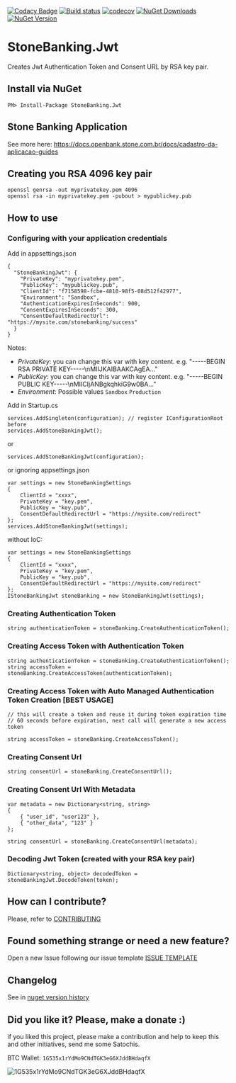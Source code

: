 [![Codacy Badge](https://api.codacy.com/project/badge/Grade/77613553ba4d4879b3ce95b3cc2f8584)](https://www.codacy.com/manual/ThiagoBarradas/stone-banking-jwt?utm_source=github.com&amp;utm_medium=referral&amp;utm_content=ThiagoBarradas/stone-banking-jwt&amp;utm_campaign=Badge_Grade)
[![Build status](https://ci.appveyor.com/api/projects/status/cbgwji5smu341aq1/branch/master?svg=true)](https://ci.appveyor.com/project/ThiagoBarradas/stone-banking-jwt/branch/master)
[![codecov](https://codecov.io/gh/ThiagoBarradas/stone-banking-jwt/branch/master/graph/badge.svg)](https://codecov.io/gh/ThiagoBarradas/stone-banking-jwt)
[![NuGet Downloads](https://img.shields.io/nuget/dt/StoneBanking.Jwt.svg)](https://www.nuget.org/packages/StoneBanking.Jwt/)
[![NuGet Version](https://img.shields.io/nuget/v/StoneBanking.Jwt.svg)](https://www.nuget.org/packages/StoneBanking.Jwt/)

# StoneBanking.Jwt

Creates Jwt Authentication Token and Consent URL by RSA key pair.

## Install via NuGet

```
PM> Install-Package StoneBanking.Jwt
```

## Stone Banking Application

See more here: https://docs.openbank.stone.com.br/docs/cadastro-da-aplicacao-guides

## Creating you RSA 4096 key pair

```
openssl genrsa -out myprivatekey.pem 4096
openssl rsa -in myprivatekey.pem -pubout > mypublickey.pub
```

## How to use

### Configuring with your application credentials

Add in appsettings.json

```
{
  "StoneBankingJwt": {
    "PrivateKey": "myprivatekey.pem",
    "PublicKey": "mypublickey.pub",  
    "ClientId": "f7158598-fcbe-4810-98f5-08d512f42977",
    "Environment": "Sandbox",
    "AuthenticationExpiresInSeconds": 900,
    "ConsentExpiresInSeconds": 300,
    "ConsentDefaultRedirectUrl": "https://mysite.com/stonebanking/success"
  }
}
```

Notes:
- *PrivateKey*: you can change this var with key content. e.g. "-----BEGIN RSA PRIVATE KEY-----\nMIIJKAIBAAKCAgEA..."
- *PublicKey*: you can change this var with key content. e.g. "-----BEGIN PUBLIC KEY-----\nMIICIjANBgkqhkiG9w0BA..."
- *Environment*: Possible values `Sandbox` `Production`

Add in Startup.cs

```
services.AddSingleton(configuration); // register IConfigurationRoot before
services.AddStoneBankingJwt();
```

or 

```
services.AddStoneBankingJwt(configuration);
```

or ignoring appsettings.json

```
var settings = new StoneBankingSettings
{
    ClientId = "xxxx",
    PrivateKey = "key.pem",
    PublicKey = "key.pub",
    ConsentDefaultRedirectUrl = "https://mysite.com/redirect"
};
services.AddStoneBankingJwt(settings);
```

without IoC:

```
var settings = new StoneBankingSettings
{
    ClientId = "xxxx",
    PrivateKey = "key.pem",
    PublicKey = "key.pub",
    ConsentDefaultRedirectUrl = "https://mysite.com/redirect"
};
IStoneBankingJwt stoneBanking = new StoneBankingJwt(settings);
```

### Creating Authentication Token

```
string authenticationToken = stoneBanking.CreateAuthenticationToken();
```

### Creating Access Token with Authentication Token

```
string authenticationToken = stoneBanking.CreateAuthenticationToken();
string accessToken = stoneBanking.CreateAccessToken(authenticationToken);
```

### Creating Access Token with Auto Managed Authentication Token Creation [BEST USAGE]

```
// this will create a token and reuse it during token expiration time
// 60 seconds before expiration, next call will generate a new access token

string accessToken = stoneBanking.CreateAccessToken();
```

### Creating Consent Url

```
string consentUrl = stoneBanking.CreateConsentUrl();
```

### Creating Consent Url With Metadata

```
var metadata = new Dictionary<string, string>
{
    { "user_id", "user123" },
    { "other_data", "123" }
};

string consentUrl = stoneBanking.CreateConsentUrl(metadata);
```

### Decoding Jwt Token (created with your RSA key pair)

```
Dictionary<string, object> decodedToken = stoneBankingJwt.DecodeToken(token);
```

## How can I contribute?
Please, refer to [CONTRIBUTING](.github/CONTRIBUTING.md)

## Found something strange or need a new feature?
Open a new Issue following our issue template [ISSUE TEMPLATE](.github/ISSUE_TEMPLATE.md)

## Changelog
See in [nuget version history](https://www.nuget.org/packages/StoneBanking.Jwt)

## Did you like it? Please, make a donate :)

if you liked this project, please make a contribution and help to keep this and other initiatives, send me some Satochis.

BTC Wallet: `1G535x1rYdMo9CNdTGK3eG6XJddBHdaqfX`

![1G535x1rYdMo9CNdTGK3eG6XJddBHdaqfX](https://i.imgur.com/mN7ueoE.png)
